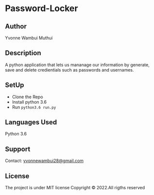 # Password-Locker

## Author
Yvonne Wambui Muthui

## Description 
A python application that lets us mananage our information by generate, save and delete credientials such as passwords and usernames.

## SetUp
- Clone the Repo
- Install python 3.6
- Run `python3.6 run.py`

## Languages Used
Python 3.6

## Support
Contact: yvonnewambui28@gmail.com

## License
The project is under MIT license Copyright © 2022.All rigths reserved





